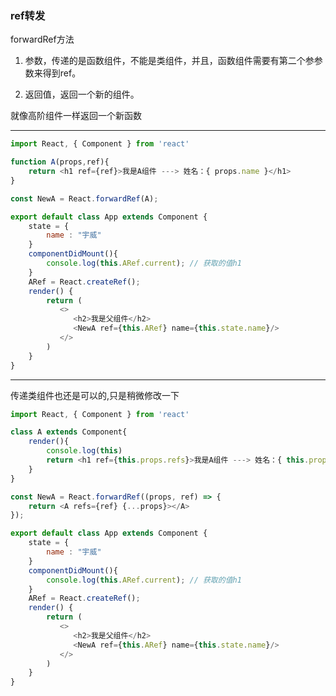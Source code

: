 ### ref转发

forwardRef方法

1. 参数，传递的是函数组件，不能是类组件，并且，函数组件需要有第二个参参数来得到ref。

2. 返回值，返回一个新的组件。

就像高阶组件一样返回一个新函数


-------------------------------------------------------------

```js
import React, { Component } from 'react'

function A(props,ref){
    return <h1 ref={ref}>我是A组件 ---> 姓名：{ props.name }</h1>
}

const NewA = React.forwardRef(A);

export default class App extends Component {
    state = {
        name : "宇威"
    }
    componentDidMount(){
        console.log(this.ARef.current); // 获取的值h1
    }
    ARef = React.createRef();
    render() {
        return (
           <>
              <h2>我是父组件</h2>
              <NewA ref={this.ARef} name={this.state.name}/>
           </>
        )
    }
}
```

-----------------------------------------------
传递类组件也还是可以的,只是稍微修改一下
```js
import React, { Component } from 'react'

class A extends Component{
    render(){
        console.log(this)
        return <h1 ref={this.props.refs}>我是A组件 ---> 姓名：{ this.props.name }</h1>
    }
}

const NewA = React.forwardRef((props, ref) => {
    return <A refs={ref} {...props}></A>
});

export default class App extends Component {
    state = {
        name : "宇威"
    }
    componentDidMount(){
        console.log(this.ARef.current); // 获取的值h1
    }
    ARef = React.createRef();
    render() {
        return (
           <>
              <h2>我是父组件</h2>
              <NewA ref={this.ARef} name={this.state.name}/>
           </>
        )
    }
}

```